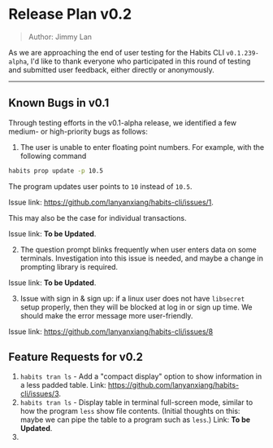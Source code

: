 # Release Plan v0.2

> Author: Jimmy Lan

As we are approaching the end of user testing for the Habits CLI `v0.1.239-alpha`, I'd like to thank everyone who participated in this round of testing and submitted user feedback, either directly or anonymously.

---

## Known Bugs in v0.1

Through testing efforts in the v0.1-alpha release, we identified a few medium- or high-priority bugs as follows:

1. The user is unable to enter floating point numbers. For example, with the following command
```bash
habits prop update -p 10.5
```

The program updates user points to `10` instead of `10.5`.

Issue link: https://github.com/lanyanxiang/habits-cli/issues/1.

This may also be the case for individual transactions.

Issue link: **To be Updated**.

2. The question prompt blinks frequently when user enters data on some terminals. Investigation into this issue is needed, and maybe a change in prompting library is required.

Issue link: **To be Updated**.

3. Issue with sign in & sign up: if a linux user does not have `libsecret` setup properly, then they will be blocked at log in or sign up time. We should make the error message more user-friendly.

Issue link: https://github.com/lanyanxiang/habits-cli/issues/8

## Feature Requests for v0.2

1. `habits tran ls` - Add a "compact display" option to show information in a less padded table. Link: https://github.com/lanyanxiang/habits-cli/issues/3.
2. `habits tran ls` - Display table in terminal full-screen mode, similar to how the program `less` show file contents. (Initial thoughts on this: maybe we can pipe the table to a program such as `less`.) Link: **To be Updated**.
3. 
